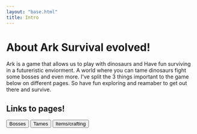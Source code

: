 ```yaml
---
layout: "base.html"
title: Intro
---
```

# About Ark Survival evolved!

<p>Ark is a game that allows us to play with dinosaurs and Have fun surviving in a futureristic enviorment. A world where you can tame dinosaurs 
fight some bosses and even more. I've split the 3 things important to the game below on different pages. So have fun exploring and reamaber to get out there and survive.
</p>

## Links to pages!

<button class = "boss"> Bosses </button>
<button class = "tame"> Tames </button>
<button class = "item"> Items/crafting </button>

